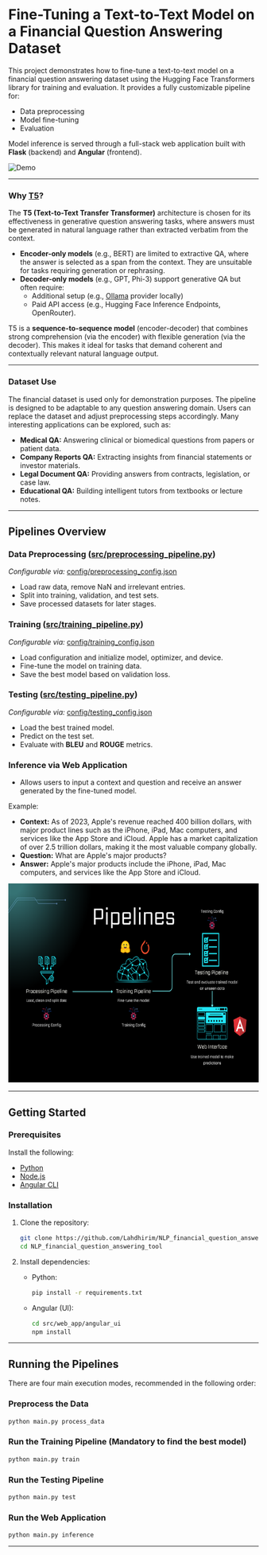 # Fine-Tuning a Text-to-Text Model on a Financial Question Answering Dataset

This project demonstrates how to fine-tune a text-to-text model on a financial question answering dataset using the Hugging Face Transformers library for training and evaluation. It provides a fully customizable pipeline for:

- Data preprocessing  
- Model fine-tuning  
- Evaluation  

Model inference is served through a full-stack web application built with **Flask** (backend) and **Angular** (frontend).

![Demo](assets/demo.gif)

---

### Why [T5](https://huggingface.co/docs/transformers/model_doc/t5)?

The **T5 (Text-to-Text Transfer Transformer)** architecture is chosen for its effectiveness in generative question answering tasks, where answers must be generated in natural language rather than extracted verbatim from the context.

- **Encoder-only models** (e.g., BERT) are limited to extractive QA, where the answer is selected as a span from the context. They are unsuitable for tasks requiring generation or rephrasing.
- **Decoder-only models** (e.g., GPT, Phi-3) support generative QA but often require:
  - Additional setup (e.g., [Ollama](https://ollama.com/) provider locally)  
  - Paid API access (e.g., Hugging Face Inference Endpoints, OpenRouter).

T5 is a **sequence-to-sequence model** (encoder-decoder) that combines strong comprehension (via the encoder) with flexible generation (via the decoder). This makes it ideal for tasks that demand coherent and contextually relevant natural language output.

---

### Dataset Use

The financial dataset is used only for demonstration purposes. The pipeline is designed to be adaptable to any question answering domain. Users can replace the dataset and adjust preprocessing steps accordingly. Many interesting applications can be explored, such as:
- **Medical QA:** Answering clinical or biomedical questions from papers or patient data.
- **Company Reports QA:** Extracting insights from financial statements or investor materials.
- **Legal Document QA:**  Providing answers from contracts, legislation, or case law.
- **Educational QA:** Building intelligent tutors from textbooks or lecture notes.

---

## Pipelines Overview

### Data Preprocessing ([src/preprocessing_pipeline.py](src/preprocessing_pipeline.py))
*Configurable via:* [config/preprocessing_config.json](config/preprocessing_config.json)

- Load raw data, remove NaN and irrelevant entries.  
- Split into training, validation, and test sets.  
- Save processed datasets for later stages.

### Training ([src/training_pipeline.py](src/training_pipeline.py)) 
*Configurable via:* [config/training_config.json](config/training_config.json)

- Load configuration and initialize model, optimizer, and device.  
- Fine-tune the model on training data.  
- Save the best model based on validation loss.

### Testing ([src/testing_pipeline.py](src/testing_pipeline.py))
*Configurable via:* [config/testing_config.json](config/testing_config.json)

- Load the best trained model.  
- Predict on the test set.  
- Evaluate with **BLEU** and **ROUGE** metrics.

### Inference via Web Application

- Allows users to input a context and question and receive an answer generated by the fine-tuned model.

Example:
- **Context:** As of 2023, Apple's revenue reached 400 billion dollars, with major product lines such as the iPhone, iPad, Mac computers, and services like the App Store and iCloud. Apple has a market capitalization of over 2.5 trillion dollars, making it the most valuable company globally.
- **Question:** What are Apple's major products?
- **Answer:** Apple's major products include the iPhone, iPad, Mac computers, and services like the App Store and iCloud.



<div style="text-align: center;">
    <img src="assets/pipelines_schema.png" alt="CV" width="700", height="400"/>
</div>

---

## Getting Started

### Prerequisites

Install the following:

- [Python](http://python.org/downloads/)
- [Node.js](https://nodejs.org/en/download)
- [Angular CLI](https://angular.dev/tools/cli)

### Installation

1. Clone the repository:
    ```bash
    git clone https://github.com/Lahdhirim/NLP_financial_question_answering_tool.git
    cd NLP_financial_question_answering_tool
    ```

2. Install dependencies:

    - Python:
        ```bash
        pip install -r requirements.txt
        ```

    - Angular (UI):
        ```bash
        cd src/web_app/angular_ui
        npm install
        ```

---

## Running the Pipelines

There are four main execution modes, recommended in the following order:

### Preprocess the Data
```bash
python main.py process_data
```

### Run the Training Pipeline (Mandatory to find the best model)
```bash
python main.py train
```

### Run the Testing Pipeline
```bash
python main.py test
```

### Run the Web Application
```bash
python main.py inference
```
---
